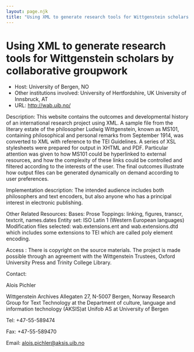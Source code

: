```yaml
---
layout: page.njk
title: "Using XML to generate research tools for Wittgenstein scholars by collaborative groupwork"
---
```

# Using XML to generate research tools for Wittgenstein scholars by collaborative groupwork




* Host: University of Bergen, NO
* Other institutions involved: University of Hertfordshire, UK
 University of Innsbruck, AT
* URL: <http://wab.uib.no/>



Description:
 This website contains the outcomes and developmental history of an international research
 project using XML. A sample file from the literary estate of the philosopher Ludwig
 Wittgenstein, known as MS101, containing philosophical and personal remarks from September
 1914, was converted to XML with reference to the TEI Guidelines. A series of XSL stylesheets
 were prepared for output in XHTML and PDF. Particular attention was given to how MS101
 could be hyperlinked to external resources, and how the complexity of these links
 could be controlled and filtered according to the interests of the user. The final
 outcomes illustrate how output files can be generated dynamically on demand according
 to user preferences.



Implementation description:
 The intended audience includes both philosophers and text encoders, but also anyone
 who has a principal interest in electronic publishing.



Other Related Resources:
 Bases: Prose
 Toppings: linking, figures, transcr, textcrit, names.dates
 Entity set: ISO Latin 1 (Western European languages)
 Modification files selected:
 wab.extensions.ent and wab.extensions.dtd 
 which includes some extensions to TEI which are called poly element encoding.



Access :
 There is copyright on the source materials.
 The project is made possible through an agreement with the Wittgenstein Trustees,
 Oxford University Press and Trinity College Library.



Contact: 



Alois Pichler


Wittgenstein Archives
 Allegaten 27, N-5007 Bergen, Norway 
 Research Group for Text Technology at the 
 Department of culture, language and information technology (AKSIS)at
 Unifob AS at University of Bergen


Tel: +47-55-589474 


Fax: +47-55-589470


Email: [alois.pichler@aksis.uib.no](mailto:alois.pichler@aksis.uib.no)





